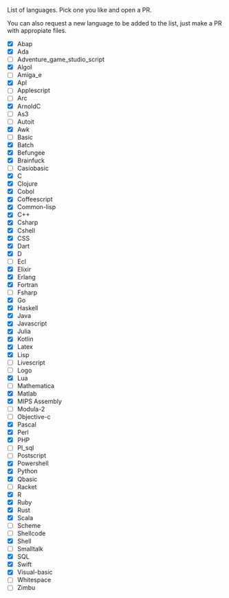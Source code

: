 List of languages. Pick one you like and open a PR.

You can also request a new language to be added to the list, just make a PR with appropiate files.

- [x] Abap
- [x] Ada
- [ ] Adventure_game_studio_script
- [x] Algol
- [ ] Amiga_e
- [x] Apl
- [ ] Applescript
- [ ] Arc
- [x] ArnoldC
- [ ] As3
- [ ] Autoit
- [x] Awk
- [ ] Basic
- [x] Batch
- [x] Befungee
- [x] Brainfuck
- [ ] Casiobasic
- [x] C
- [x] Clojure
- [x] Cobol
- [x] Coffeescript
- [x] Common-lisp
- [x] C++
- [x] Csharp
- [x] Cshell
- [x] CSS
- [x] Dart
- [x] D
- [ ] Ecl
- [x] Elixir
- [x] Erlang
- [x] Fortran
- [ ] Fsharp
- [x] Go
- [x] Haskell
- [x] Java
- [x] Javascript
- [x] Julia
- [x] Kotlin
- [x] Latex
- [x] Lisp
- [ ] Livescript
- [ ] Logo
- [x] Lua
- [ ] Mathematica
- [x] Matlab
- [x] MIPS Assembly
- [ ] Modula-2
- [ ] Objective-c
- [x] Pascal
- [x] Perl
- [x] PHP
- [ ] Pl_sql
- [ ] Postscript
- [X] Powershell
- [x] Python
- [x] Qbasic
- [ ] Racket
- [x] R
- [x] Ruby
- [x] Rust
- [x] Scala
- [ ] Scheme
- [ ] Shellcode
- [x] Shell
- [ ] Smalltalk
- [x] SQL
- [x] Swift
- [x] Visual-basic
- [ ] Whitespace
- [ ] Zimbu
